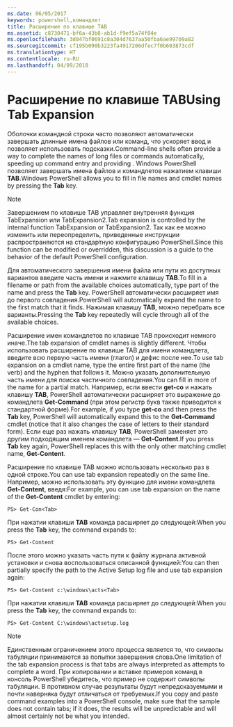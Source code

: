 ```yaml
---
ms.date: 06/05/2017
keywords: powershell,командлет
title: Расширение по клавише TAB
ms.assetid: c8730471-bf6a-43b8-ab1d-f9ef5a74f04e
ms.openlocfilehash: 3d047bf0691c8a304d7637aa50fba6ae99709a82
ms.sourcegitcommit: cf195b090b3223fa4917206dfec7f0b603873cdf
ms.translationtype: HT
ms.contentlocale: ru-RU
ms.lasthandoff: 04/09/2018
---
```

# <a name="using-tab-expansion"></a><span data-ttu-id="235b4-103">Расширение по клавише TAB</span><span class="sxs-lookup"><span data-stu-id="235b4-103">Using Tab Expansion</span></span>

<span data-ttu-id="235b4-104">Оболочки командной строки часто позволяют автоматически завершать длинные имена файлов или команд, что ускоряет ввод и позволяет использовать подсказки.</span><span class="sxs-lookup"><span data-stu-id="235b4-104">Command-line shells often provide a way to complete the names of long files or commands automatically, speeding up command entry and providing .</span></span> <span data-ttu-id="235b4-105">Windows PowerShell позволяет завершать имена файлов и командлетов нажатием клавиши **TAB**.</span><span class="sxs-lookup"><span data-stu-id="235b4-105">Windows PowerShell allows you to fill in file names and cmdlet names by pressing the **Tab** key.</span></span>

> [!NOTE]
> <span data-ttu-id="235b4-106">Завершением по клавише TAB управляет внутренняя функция TabExpansion или TabExpansion2.</span><span class="sxs-lookup"><span data-stu-id="235b4-106">Tab expansion is controlled by the internal function TabExpansion or TabExpansion2.</span></span> <span data-ttu-id="235b4-107">Так как ее можно изменить или переопределить, приведенные инструкции распространяются на стандартную конфигурацию PowerShell.</span><span class="sxs-lookup"><span data-stu-id="235b4-107">Since this function can be modified or overridden, this discussion is a guide to the behavior of the default PowerShell configuration.</span></span>

<span data-ttu-id="235b4-108">Для автоматического завершения имени файла или пути из доступных вариантов введите часть имени и нажмите клавишу **TAB**.</span><span class="sxs-lookup"><span data-stu-id="235b4-108">To fill in a filename or path from the available choices automatically, type part of the name and press the **Tab** key.</span></span> <span data-ttu-id="235b4-109">PowerShell автоматически расширяет имя до первого совпадения.</span><span class="sxs-lookup"><span data-stu-id="235b4-109">PowerShell will automatically expand the name to the first match that it finds.</span></span> <span data-ttu-id="235b4-110">Нажимая клавишу **TAB**, можно перебрать все варианты.</span><span class="sxs-lookup"><span data-stu-id="235b4-110">Pressing the **Tab** key repeatedly will cycle through all of the available choices.</span></span>

<span data-ttu-id="235b4-111">Расширение имен командлетов по клавише TAB происходит немного иначе.</span><span class="sxs-lookup"><span data-stu-id="235b4-111">The tab expansion of cmdlet names is slightly different.</span></span> <span data-ttu-id="235b4-112">Чтобы использовать расширение по клавише TAB для имени командлета, введите всю первую часть имени (глагол) и дефис после нее.</span><span class="sxs-lookup"><span data-stu-id="235b4-112">To use tab expansion on a cmdlet name, type the entire first part of the name (the verb) and the hyphen that follows it.</span></span> <span data-ttu-id="235b4-113">Можно указать дополнительную часть имени для поиска частичного совпадения.</span><span class="sxs-lookup"><span data-stu-id="235b4-113">You can fill in more of the name for a partial match.</span></span> <span data-ttu-id="235b4-114">Например, если ввести **get-co** и нажать клавишу **TAB**, PowerShell автоматически расширяет это выражение до командлета **Get-Command** (при этом регистр букв также приводится к стандартной форме).</span><span class="sxs-lookup"><span data-stu-id="235b4-114">For example, if you type **get-co** and then press the **Tab** key, PowerShell will automatically expand this to the **Get-Command** cmdlet (notice that it also changes the case of letters to their standard form).</span></span> <span data-ttu-id="235b4-115">Если еще раз нажать клавишу **TAB**, PowerShell заменяет это другим подходящим именем командлета — **Get-Content**.</span><span class="sxs-lookup"><span data-stu-id="235b4-115">If you press **Tab** key again, PowerShell replaces this with the only other matching cmdlet name, **Get-Content**.</span></span>

<span data-ttu-id="235b4-116">Расширение по клавише TAB можно использовать несколько раз в одной строке.</span><span class="sxs-lookup"><span data-stu-id="235b4-116">You can use tab expansion repeatedly on the same line.</span></span> <span data-ttu-id="235b4-117">Например, можно использовать эту функцию для имени командлета **Get-Content**, введя:</span><span class="sxs-lookup"><span data-stu-id="235b4-117">For example, you can use tab expansion on the name of the **Get-Content** cmdlet by entering:</span></span>

```
PS> Get-Con<Tab>
```

<span data-ttu-id="235b4-118">При нажатии клавиши **TAB** команда расширяет до следующей:</span><span class="sxs-lookup"><span data-stu-id="235b4-118">When you press the **Tab** key, the command expands to:</span></span>

```
PS> Get-Content
```

<span data-ttu-id="235b4-119">После этого можно указать часть пути к файлу журнала активной установки и снова воспользоваться описанной функцией:</span><span class="sxs-lookup"><span data-stu-id="235b4-119">You can then partially specify the path to the Active Setup log file and use tab expansion again:</span></span>

```
PS> Get-Content c:\windows\acts<Tab>
```

<span data-ttu-id="235b4-120">При нажатии клавиши **TAB** команда расширяет до следующей:</span><span class="sxs-lookup"><span data-stu-id="235b4-120">When you press the **Tab** key, the command expands to:</span></span>

```
PS> Get-Content C:\windows\actsetup.log
```

> [!NOTE]
> <span data-ttu-id="235b4-121">Единственным ограничением этого процесса является то, что символы табуляции принимаются за попытки завершения слова.</span><span class="sxs-lookup"><span data-stu-id="235b4-121">One limitation of the tab expansion process is that tabs are always interpreted as attempts to complete a word.</span></span> <span data-ttu-id="235b4-122">При копировании и вставке примеров команд в консоль PowerShell убедитесь, что пример не содержит символы табуляции. В противном случае результаты будут непредсказуемыми и почти наверняка будут отличаться от требуемых.</span><span class="sxs-lookup"><span data-stu-id="235b4-122">If you copy and paste command examples into a PowerShell console, make sure that the sample does not contain tabs; if it does, the results will be unpredictable and will almost certainly not be what you intended.</span></span>
